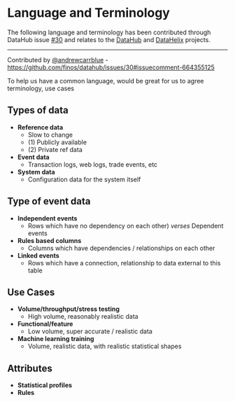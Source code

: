 # Language and Terminology

The following language and terminology has been contributed through DataHub issue [#30](https://github.com/finos/datahub/issues/30) and relates to the [DataHub](https://github.com/finos/datahub) and [DataHelix](https://github.com/finos/datahub) projects.

---

Contributed by [@andrewcarrblue](https://github.com/andrewcarrblue) - https://github.com/finos/datahub/issues/30#issuecomment-664355125

To help us have a common language, would be great for us to agree terminology, use cases

## Types of data

- **Reference data** 
  - Slow to change  
  - (1) Publicly available  
  - (2) Private ref data
- **Event data** 
  - Transaction logs, web logs, trade events, etc
- **System data** 
  - Configuration data for the system itself

## Type of event data

- **Independent events** 
  - Rows which have no dependency on each other) _verses_ Dependent events
- **Rules based columns** 
  - Columns which have dependencies / relationships on each other
- **Linked events** 
  - Rows which have a connection, relationship to data external to this table

## Use Cases

- **Volume/throughput/stress testing** 
  - High volume, reasonably realistic data
- **Functional/feature** 
  - Low volume, super accurate / realistic data
- **Machine learning training** 
  - Volume, realistic data, with realistic statistical shapes

## Attributes
- **Statistical profiles**
- **Rules**